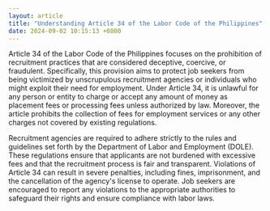 ```yaml
---
layout: article
title: "Understanding Article 34 of the Labor Code of the Philippines"
date: 2024-09-02 10:15:13 +0800
---
```


<p>Article 34 of the Labor Code of the Philippines focuses on the prohibition of recruitment practices that are considered deceptive, coercive, or fraudulent. Specifically, this provision aims to protect job seekers from being victimized by unscrupulous recruitment agencies or individuals who might exploit their need for employment. Under Article 34, it is unlawful for any person or entity to charge or accept any amount of money as placement fees or processing fees unless authorized by law. Moreover, the article prohibits the collection of fees for employment services or any other charges not covered by existing regulations.</p><p>Recruitment agencies are required to adhere strictly to the rules and guidelines set forth by the Department of Labor and Employment (DOLE). These regulations ensure that applicants are not burdened with excessive fees and that the recruitment process is fair and transparent. Violations of Article 34 can result in severe penalties, including fines, imprisonment, and the cancellation of the agency's license to operate. Job seekers are encouraged to report any violations to the appropriate authorities to safeguard their rights and ensure compliance with labor laws.</p>